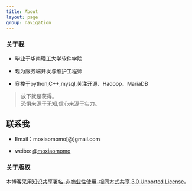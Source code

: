 ```yaml
---
title: About
layout: page
group: navigation
---
```


### 关于我
* 毕业于华南理工大学软件学院

* 现为服务端开发与维护工程师

* 穿梭于python,C++,mysql,关注开源、Hadoop、MariaDB

>放下就是获得。<br/>
>恐惧来源于无知,信心来源于实力。

## 联系我

* Email：moxiaomomo[@]gmail.com

* weibo: <a href='http://weibo.com/moxiaomomo'>@moxiaomomo</a>

### 关于版权

本博客采用<a href="http://creativecommons.org/licenses/by-nc-sa/3.0/">知识共享署名-非商业性使用-相同方式共享 3.0 Unported License</a>。

